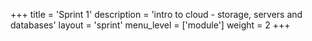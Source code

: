 +++
title = 'Sprint 1'
description = 'intro to cloud - storage, servers and databases'
layout = 'sprint'
menu_level = ['module']
weight = 2
+++
